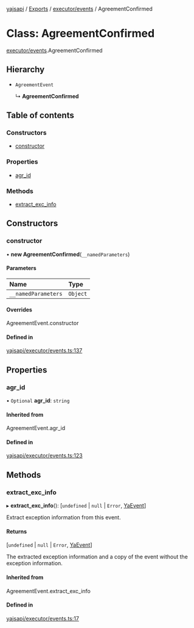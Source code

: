 [yajsapi](../README.md) / [Exports](../modules.md) / [executor/events](../modules/executor_events.md) / AgreementConfirmed

# Class: AgreementConfirmed

[executor/events](../modules/executor_events.md).AgreementConfirmed

## Hierarchy

- `AgreementEvent`

  ↳ **AgreementConfirmed**

## Table of contents

### Constructors

- [constructor](executor_events.agreementconfirmed.md#constructor)

### Properties

- [agr\_id](executor_events.agreementconfirmed.md#agr_id)

### Methods

- [extract\_exc\_info](executor_events.agreementconfirmed.md#extract_exc_info)

## Constructors

### constructor

• **new AgreementConfirmed**(`__namedParameters`)

#### Parameters

| Name | Type |
| :------ | :------ |
| `__namedParameters` | `Object` |

#### Overrides

AgreementEvent.constructor

#### Defined in

[yajsapi/executor/events.ts:137](https://github.com/golemfactory/yajsapi/blob/8f42a91/yajsapi/executor/events.ts#L137)

## Properties

### agr\_id

• `Optional` **agr\_id**: `string`

#### Inherited from

AgreementEvent.agr\_id

#### Defined in

[yajsapi/executor/events.ts:123](https://github.com/golemfactory/yajsapi/blob/8f42a91/yajsapi/executor/events.ts#L123)

## Methods

### extract\_exc\_info

▸ **extract_exc_info**(): [`undefined` \| ``null`` \| `Error`, [YaEvent](executor_events.yaevent.md)]

Extract exception information from this event.

#### Returns

[`undefined` \| ``null`` \| `Error`, [YaEvent](executor_events.yaevent.md)]

The extracted exception information and a copy of the event without the exception information.

#### Inherited from

AgreementEvent.extract\_exc\_info

#### Defined in

[yajsapi/executor/events.ts:17](https://github.com/golemfactory/yajsapi/blob/8f42a91/yajsapi/executor/events.ts#L17)
